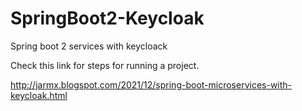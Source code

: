 # SpringBoot2-Keycloak
Spring boot 2 services with keycloack

Check this link for steps for running a project.

http://jarmx.blogspot.com/2021/12/spring-boot-microservices-with-keycloak.html
